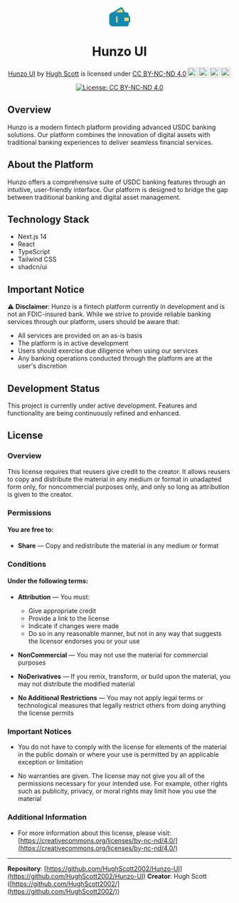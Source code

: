 <div align="center">
  <svg width="47" height="43" viewBox="0 0 47 43" fill="none" xmlns="http://www.w3.org/2000/svg">
    <path d="M1.63965 19.3447C1.63965 15.7228 4.57582 12.7866 8.19778 12.7866H38.183C40.5373 12.7866 42.4458 14.6951 42.4458 17.0494V19.8548C42.4458 20.6597 43.0983 21.3122 43.9032 21.3122V21.3122C44.708 21.3122 45.3605 21.9647 45.3605 22.7696V31.2222C45.3605 32.0271 44.708 32.6796 43.9032 32.6796V32.6796C43.0983 32.6796 42.4458 33.3321 42.4458 34.137V36.9424C42.4458 39.2967 40.5373 41.2052 38.183 41.2052H8.19777C4.57582 41.2052 1.63965 38.269 1.63965 34.6471V19.3447Z" fill="#118AB2"/>
    <path fill-rule="evenodd" clip-rule="evenodd" d="M0 19.3451C0 14.8177 3.67022 11.1475 8.19766 11.1475H38.1829C41.4426 11.1475 44.0852 13.79 44.0852 17.0498V19.6783C45.7108 19.7726 46.9999 21.1207 46.9999 22.7699V31.2226C46.9999 32.8718 45.7108 34.22 44.0852 34.3142V36.9428C44.0852 40.2025 41.4426 42.8451 38.1829 42.8451H8.19766C3.67021 42.8451 0 39.1749 0 34.6474V19.3451ZM8.19766 14.4265C5.4812 14.4265 3.27906 16.6287 3.27906 19.3451V34.6474C3.27906 37.3639 5.48119 39.566 8.19766 39.566H38.1829C39.6317 39.566 40.8061 38.3916 40.8061 36.9428V34.1373C40.8061 32.4881 42.0953 31.14 43.7209 31.0457V22.9468C42.0953 22.8525 40.8061 21.5044 40.8061 19.8552V17.0498C40.8061 15.601 39.6317 14.4265 38.1829 14.4265H8.19766Z" fill="#118AB2"/>
    <path d="M32.2441 23.7168C32.2441 22.5095 33.2229 21.5308 34.4302 21.5308H43.1744C44.3817 21.5308 45.3604 22.5095 45.3604 23.7168V30.2749C45.3604 31.4823 44.3817 32.461 43.1744 32.461H34.4302C33.2229 32.461 32.2441 31.4823 32.2441 30.2749V23.7168Z" fill="#FFD166"/>
    <path fill-rule="evenodd" clip-rule="evenodd" d="M30.6047 23.7172C30.6047 21.6044 32.3175 19.8916 34.4303 19.8916H43.1745C45.2873 19.8916 47.0001 21.6044 47.0001 23.7172V30.2753C47.0001 32.3881 45.2873 34.1009 43.1745 34.1009H34.4303C32.3175 34.1009 30.6047 32.3881 30.6047 30.2753V23.7172ZM34.4303 23.1707C34.1285 23.1707 33.8838 23.4153 33.8838 23.7172V30.2753C33.8838 30.5771 34.1285 30.8218 34.4303 30.8218H43.1745C43.4763 30.8218 43.721 30.5771 43.721 30.2753V23.7172C43.721 23.4153 43.4763 23.1707 43.1745 23.1707H34.4303Z" fill="#118AB2"/>
    <path d="M25.9129 1.9608L8.86085 12.3815C8.67247 12.4966 8.75407 12.7866 8.97485 12.7866H34.0622C34.2281 12.7866 34.3335 12.609 34.2541 12.4633L28.9719 2.77932C28.3736 1.68235 26.9791 1.30923 25.9129 1.9608Z" fill="#FFD166"/>
    <path fill-rule="evenodd" clip-rule="evenodd" d="M27.5324 3.56461C27.3828 3.29037 27.0342 3.19709 26.7676 3.35998L14.0248 11.1473H31.6684L27.5324 3.56461ZM25.0578 0.562016C26.9236 -0.578237 29.364 0.0747366 30.4111 1.99443L35.6933 11.6784C36.3686 12.9166 35.4724 14.4263 34.062 14.4263H8.97468C7.09808 14.4263 6.40443 11.9613 8.00575 10.9827L25.0578 0.562016Z" fill="#118AB2"/>
    <path fill-rule="evenodd" clip-rule="evenodd" d="M16.9418 34.1006C16.0363 34.1006 15.3022 33.3665 15.3022 32.4611L15.3022 21.5308C15.3022 20.6253 16.0363 19.8913 16.9418 19.8913C17.8473 19.8913 18.5813 20.6253 18.5813 21.5308L18.5813 32.4611C18.5813 33.3665 17.8473 34.1006 16.9418 34.1006Z" fill="#FFD166"/>
  </svg>
  <h1>Hunzo UI</h1>
  <p xmlns:cc="http://creativecommons.org/ns#" xmlns:dct="http://purl.org/dc/terms/"><a property="dct:title" rel="cc:attributionURL" href="https://github.com/HughScott2002/Hunzo-UI">Hunzo UI</a> by <a rel="cc:attributionURL dct:creator" property="cc:attributionName" href="https://github.com/HughScott2002/">Hugh Scott</a> is licensed under <a href="https://creativecommons.org/licenses/by-nc-nd/4.0/?ref=chooser-v1" target="_blank" rel="license noopener noreferrer" style="display:inline-block;">CC BY-NC-ND 4.0<img style="height:22px!important;margin-left:3px;vertical-align:text-bottom;" src="https://mirrors.creativecommons.org/presskit/icons/cc.svg?ref=chooser-v1" alt=""><img style="height:22px!important;margin-left:3px;vertical-align:text-bottom;" src="https://mirrors.creativecommons.org/presskit/icons/by.svg?ref=chooser-v1" alt=""><img style="height:22px!important;margin-left:3px;vertical-align:text-bottom;" src="https://mirrors.creativecommons.org/presskit/icons/nc.svg?ref=chooser-v1" alt=""><img style="height:22px!important;margin-left:3px;vertical-align:text-bottom;" src="https://mirrors.creativecommons.org/presskit/icons/nd.svg?ref=chooser-v1" alt=""></a></p>
  <div>

[![License: CC BY-NC-ND 4.0](https://img.shields.io/badge/License-CC%20BY--NC--ND%204.0-lightgrey.svg)](https://creativecommons.org/licenses/by-nc-nd/4.0/)
  
  </div>
</div>



## Overview
Hunzo is a modern fintech platform providing advanced USDC banking solutions. Our platform combines the innovation of digital assets with traditional banking experiences to deliver seamless financial services.

## About the Platform
Hunzo offers a comprehensive suite of USDC banking features through an intuitive, user-friendly interface. Our platform is designed to bridge the gap between traditional banking and digital asset management.

## Technology Stack
- Next.js 14
- React
- TypeScript
- Tailwind CSS
- shadcn/ui

## Important Notice
⚠️ **Disclaimer**: Hunzo is a fintech platform currently in development and is not an FDIC-insured bank. While we strive to provide reliable banking services through our platform, users should be aware that:

- All services are provided on an as-is basis
- The platform is in active development
- Users should exercise due diligence when using our services
- Any banking operations conducted through the platform are at the user's discretion

## Development Status
This project is currently under active development. Features and functionality are being continuously refined and enhanced.

## License

### Overview

This license requires that reusers give credit to the creator. It allows reusers to copy and distribute the material in any medium or format in unadapted form only, for noncommercial purposes only, and only so long as attribution is given to the creator.

### Permissions

#### You are free to:

- **Share** — Copy and redistribute the material in any medium or format

### Conditions

#### Under the following terms:

- **Attribution** — You must:

  - Give appropriate credit
  - Provide a link to the license
  - Indicate if changes were made
  - Do so in any reasonable manner, but not in any way that suggests the licensor endorses you or your use

- **NonCommercial** — You may not use the material for commercial purposes

- **NoDerivatives** — If you remix, transform, or build upon the material, you may not distribute the modified material

- **No Additional Restrictions** — You may not apply legal terms or technological measures that legally restrict others from doing anything the license permits

### Important Notices

- You do not have to comply with the license for elements of the material in the public domain or where your use is permitted by an applicable exception or limitation

- No warranties are given. The license may not give you all of the permissions necessary for your intended use. For example, other rights such as publicity, privacy, or moral rights may limit how you use the material

### Additional Information

- For more information about this license, please visit:
  [https://creativecommons.org/licenses/by-nc-nd/4.0/](https://creativecommons.org/licenses/by-nc-nd/4.0/)

---
**Repository**: [https://github.com/HughScott2002/Hunzo-UI](https://github.com/HughScott2002/Hunzo-UI)
**Creator**: Hugh Scott ([https://github.com/HughScott2002/](https://github.com/HughScott2002/))

